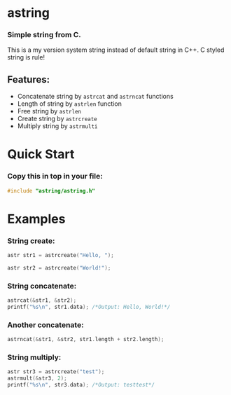 # astring
### Simple string from C.

This is a my version system string instead of default string in C++.
C styled string is rule!

## Features:
- Concatenate string by ```astrcat``` and ```astrncat``` functions
- Length of string by ```astrlen``` function
- Free string by ```astrlen```
- Create string by ```astrcreate```
- Multiply string by ```astrmulti```

# Quick Start

### Copy this in top in your file:

```c
#include "astring/astring.h"
```
# Examples

### String create: 
```c
astr str1 = astrcreate("Hello, ");

astr str2 = astrcreate("World!");
```

### String concatenate:
```c
astrcat(&str1, &str2);
printf("%s\n", str1.data); /*Output: Hello, World!*/
```
### Another concatenate: 

```c
astrncat(&str1, &str2, str1.length + str2.length);
```

### String multiply:
```c
astr str3 = astrcreate("test");
astrmult(&str3, 2);
printf("%s\n", str3.data); /*Output: testtest*/

```
